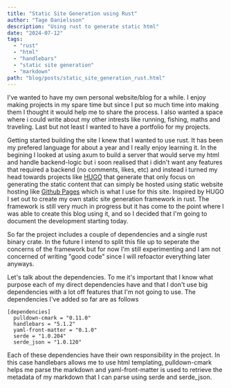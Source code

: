 ```yaml
---
title: "Static Site Generation using Rust"
author: "Tage Danielsson"
description: "Using rust to generate static html"
date: "2024-07-12"
tags:
  - "rust"
  - "html"
  - "handlebars"
  - "static site generation"
  - "markdown"
path: "blog/posts/static_site_generation_rust.html"
---
```


I've wanted to have my own personal website/blog for a while. 
I enjoy making projects in my spare time but since I put so much time into making them I thought it would help me to share the process.
I also wanted a space where i could write about my other intrests like running, fishing, maths and traveling. 
Last but not least I wanted to have a portfolio for my projects.

Getting started building the site I knew that I wanted to use rust. It has been my prefered language for about a year and I really enjoy learning it.
In the begining I looked at using axum to build a server that would serve my html and handle backend-logic but i soon realised that i didn't want 
any features that required a backend (no comments, likes, etc) and instead i turned my head towards projects like [HUGO](https://gohugo.io/) that generate 
that only focus on generating the static content that can simply be hosted using static website hosting like [Github Pages](https://pages.github.com/) which is what I use for this site.
Inspired by HUGO I set out to create my own static site generation framework in rust. The framework is still very much in progress but it has come to the point where I was able to create this blog using it, 
and so I decided that I'm going to document the development starting today.

So far the project includes a couple of dependencies and a single rust binary crate. 
In the future I intend to split this file up to seperate the concerns of the framework but for now I'm still experimenting and 
I am not concerned of writing "good code" since I will refoactor everything later anyways.

Let's talk about the dependencies. To me it's important that I know what purpose each of my direct dependencies have and that 
I don't use big dependencies with a lot off features that I'm not going to use. The dependencies I've added so far are as follows

```
[dependencies]
  pulldown-cmark = "0.11.0"
  handlebars = "5.1.2"
  yaml-front-matter = "0.1.0"
  serde = "1.0.204"
  serde_json = "1.0.120"
```

Each of these dependencies have their own responsibility in the project. In this case handlebars allows me to use 
html templating, pulldown-cmark helps me parse the markdown and yaml-front-matter is used to retrieve the 
metadata of my markdown that I can parse using serde and serde_json.


